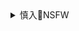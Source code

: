 <details><summary>慎入🔞NSFW</summary>

Not Safe For Work
![](https://upload.wikimedia.org/wikipedia/commons/thumb/d/d3/Biohazard_Symbol_Specification.png/210px-Biohazard_Symbol_Specification.png)

<details><summary><b>风险自理Use At Your Own Risk🈲</summary>

しゃしゃき
`EUhaaLRU8AASOO_ (1806×2808)`<br>
![](https://pbs.twimg.com/media/EUhaaLRU8AASOO_?format=jpg&name=orig)

`EUhafdpU0AUiFu2 (1806×2550)`<br>
![](https://pbs.twimg.com/media/EUhafdpU0AUiFu2?format=jpg&name=orig)

あげたま@5日目南サ-20a
`ETUIc5eUYAUhS3I (1766×3073)`<br>
![](https://pbs.twimg.com/media/ETUIc5eUYAUhS3I?format=jpg&name=orig)

`ETUIrfMUwAA7RY2 (1764×2308)`<br>
![](https://pbs.twimg.com/media/ETUIrfMUwAA7RY2?format=jpg&name=orig)

`EUg4E8CU8AItiXq (1795×3165)`<br>
![](https://pbs.twimg.com/media/EUg4E8CU8AItiXq?format=jpg&name=orig)

ティナ
`EUfz72pVAAMnKhn (640×388)`<br>
![](https://pbs.twimg.com/media/EUfz72pVAAMnKhn?format=png&name=orig)

`EUfz72wUYAAIN1h (640×388)`<br>
![](https://pbs.twimg.com/media/EUfz72wUYAAIN1h?format=png&name=orig)

`EUfz723VAAEMw7h (640×388)`<br>
![](https://pbs.twimg.com/media/EUfz723VAAEMw7h?format=png&name=orig)

`EUfz720UUAAOV1O (640×388)`<br>
![](https://pbs.twimg.com/media/EUfz720UUAAOV1O?format=png&name=orig)

加瀬大輝＠４日目西み-22a
`EUcUCo3VAAEsOJ_ (800×1122)`<br>
![](https://pbs.twimg.com/media/EUcUCo3VAAEsOJ_?format=jpg&name=orig)

`EUcUCo-UEAE6KnA (800×1122)`<br>
![](https://pbs.twimg.com/media/EUcUCo-UEAE6KnA?format=jpg&name=orig)

### 赤霄Vesper
@NRf6an32CH7hF8K
`ETXtJCIUEAEpbR7 (745×928)`<br>
![](https://pbs.twimg.com/media/ETXtJCIUEAEpbR7?format=jpg&name=orig)

`ETXtK0gUYAEZUlV (748×929)`<br>
![](https://pbs.twimg.com/media/ETXtK0gUYAEZUlV?format=jpg&name=orig)

`EUcisvhU0AIaxLp (2031×2952)`<br>
![](https://pbs.twimg.com/media/EUcisvhU0AIaxLp?format=jpg&name=orig)

𝗡𝗬𝗔𝗡𝗧𝗖𝗛𝗔 `*`slots filled*
`EUexjexX0AQsBcv (2039×2019)`<br>
![](https://pbs.twimg.com/media/EUexjexX0AQsBcv?format=jpg&name=orig)

`EUexjezX0AAbE6I (2039×2019)`<br>
![](https://pbs.twimg.com/media/EUexjezX0AAbE6I?format=jpg&name=orig)

柊裕一_『鷹峰さん』2巻1/22
`EUgbBJsUEAAuzmt (820×1704)`<br>
![](https://pbs.twimg.com/media/EUgbBJsUEAAuzmt?format=jpg&name=orig)

`ET8v1QdVAAACm5k (829×1574)`<br>
![](https://pbs.twimg.com/media/ET8v1QdVAAACm5k?format=jpg&name=orig)

はとほる☥＠Skeb稼働中
`EUfeV5QUMAAWv-t (960×1280)`<br>
![](https://pbs.twimg.com/media/EUfeV5QUMAAWv-t?format=jpg&name=orig)

コンノトヒロFANBOX
`EUew-knXgAIGkdq (948×1539)`<br>
![](https://pbs.twimg.com/media/EUew-knXgAIGkdq?format=jpg&name=orig)

伊織は心元気者
`EUemC7GWAAEJ8B5 (1799×3200)`<br>
![](https://pbs.twimg.com/media/EUemC7GWAAEJ8B5?format=jpg&name=orig)

`EUemDhlXgAEPfOp (1061×1500)`<br>
![](https://pbs.twimg.com/media/EUemDhlXgAEPfOp?format=jpg&name=orig)

Jujunaught
`EUfQpdrUMAAjXcw (1280×1035)`<br>
![](https://pbs.twimg.com/media/EUfQpdrUMAAjXcw?format=jpg&name=orig)

なぶぅ
`EUff312U4AAH6-H (1200×1600)`<br>
![](https://pbs.twimg.com/media/EUff312U4AAH6-H?format=jpg&name=orig)

`EUff37YU8AAliZ2 (1200×1600)`<br>
![](https://pbs.twimg.com/media/EUff37YU8AAliZ2?format=jpg&name=orig)

`EUff35YUwAEK3CU (1200×1600)`<br>
![](https://pbs.twimg.com/media/EUff35YUwAEK3CU?format=jpg&name=orig)

`EUff37cUMAAFKPx (1200×1600)`<br>
![](https://pbs.twimg.com/media/EUff37cUMAAFKPx?format=jpg&name=orig)

Stephanie Michelle - Big Tiddie Hentai Doll
`EUeoG-aXYAgNdsO (1640×2048)`<br>
![](https://pbs.twimg.com/media/EUeoG-aXYAgNdsO?format=jpg&name=orig)

ThiccMonster
`EUezoQzWoAAjLi2 (1404×2048)`<br>
![](https://pbs.twimg.com/media/EUezoQzWoAAjLi2?format=jpg&name=orig)

あいa.k.a鈴香音色@4/11~20新宿ニューアート
`EUfk5PdUMAAkh8l (1536×2048)`<br>
![](https://pbs.twimg.com/media/EUfk5PdUMAAkh8l?format=jpg&name=orig)

### 普通に乳首見せてるzgコスプレイヤーの小丁こまちさん
http://bakufu.jp/archives/558259
`190924b_0004.jpg (1334×2000)`<br>
![](http://img.bakufu.jp/wp-content/uploads/2019/09/190924b_0004.jpg)

### Chinese cosplayer Kocho komachi who shows nipples normally
https://hentai-cosplay.com/image/chinese-cosplayer-kocho-komachi-who-shows-nipples-normally/
`1.jpg (700×1049)`<br>
![](https://static4.porn-image-xxx.com/upload/20190925/697/713521/p=700/1.jpg)

### Exposure layer Mizunozuki Miri Tama pamma kokupa, lotion Tarari video. I can't see this... Right? Cosplay videos in production are released.
https://hentai-cosplay.com/image/exposure-layer-mizunozuki-miri-tama-pamma-kokupa-lotion-tarari-video-i-cant-see-this-right-cosplay-videos-in-production-are-released/
`1.jpg (700×700)`<br>
![](https://static4.porn-image-xxx.com/upload/20200309/783/801186/p=700/1.jpg)
</details>
</details>

